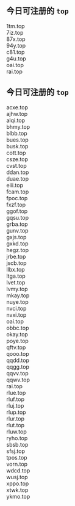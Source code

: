 
## 今日可注册的 `top`
>
1tm.top   
7iz.top   
87x.top   
94y.top   
c81.top   
g4u.top   
oai.top   
rai.top   


## 今日可注册的 `top`
>
acxe.top   
ajhw.top   
alqi.top   
bhmy.top   
blbb.top   
bues.top   
busk.top   
cott.top   
csze.top   
cvst.top   
ddan.top   
duae.top   
eiii.top   
fcam.top   
fpoc.top   
fxzf.top   
ggof.top   
gqsu.top   
grba.top   
gunv.top   
gxjs.top   
gxkd.top   
hegz.top   
jrbe.top   
jscb.top   
llbx.top   
ltga.top   
lvet.top   
lvmy.top   
mkay.top   
nuye.top   
nvci.top   
nvxi.top   
oai.top   
obbc.top   
okay.top   
poye.top   
qftv.top   
qooo.top   
qqdd.top   
qqgg.top   
qqvv.top   
qqwv.top   
rai.top   
rlue.top   
rluf.top   
rluj.top   
rlup.top   
rlur.top   
rlut.top   
rluw.top   
ryho.top   
sbsb.top   
sfsj.top   
tpos.top   
vorn.top   
wdcd.top   
wusj.top   
xppo.top   
xtwk.top   
ykmo.top   

